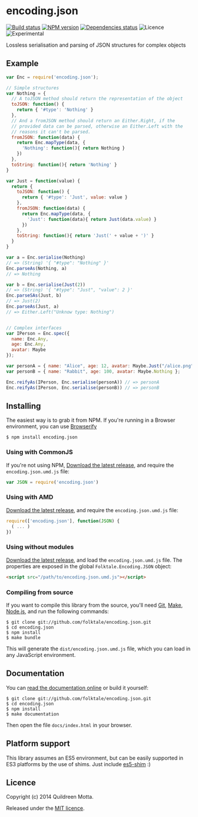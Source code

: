 encoding.json
=============

[![Build status](https://img.shields.io/travis/folktale/encoding.json/master.svg?style=flat)](https://travis-ci.org/folktale/encoding.json)
[![NPM version](https://img.shields.io/npm/v/encoding.json.svg?style=flat)](https://npmjs.org/package/encoding.json)
[![Dependencies status](https://img.shields.io/david/folktale/encoding.json.svg?style=flat)](https://david-dm.org/folktale/encoding.json)
![Licence](https://img.shields.io/npm/l/encoding.json.svg?style=flat&label=licence)
![Experimental](https://img.shields.io/badge/stability-experimental-orange.svg?style=flat)


Lossless serialisation and parsing of JSON structures for complex objects


## Example

```js
var Enc = require('encoding.json');

// Simple structures
var Nothing = {
  // A toJSON method should return the representation of the object
  toJSON: function() {
    return { '#type': 'Nothing' }
  },
  // And a fromJSON method should return an Either.Right, if the
  // provided data can be parsed, otherwise an Either.Left with the
  // reasons it can't be parsed.
  fromJSON: function(data) {
    return Enc.mapType(data, {
      'Nothing': function(){ return Nothing }
    })
  },
  toString: function(){ return 'Nothing' }
}

var Just = function(value) {
  return {
    toJSON: function() {
      return { '#type': 'Just', value: value }
    },
    fromJSON: function(data) {
      return Enc.mapType(data, {
        'Just': function(data){ return Just(data.value) }
      })
    },
    toString: function(){ return 'Just(' + value + ')' }
  }
}

var a = Enc.serialise(Nothing)
// => (String) '{ "#type": "Nothing" }'
Enc.parseAs(Nothing, a)
// => Nothing

var b = Enc.serialise(Just(2))
// => (String) '{ "#type": "Just", "value": 2 }'
Enc.parseSAs(Just, b)
// => Just(2)
Enc.parseAs(Just, a)
// => Either.Left("Unknow type: Nothing")


// Complex interfaces
var IPerson = Enc.spec({
  name: Enc.Any,
  age: Enc.Any,
  avatar: Maybe
});

var personA = { name: "Alice", age: 12, avatar: Maybe.Just("/alice.png") };
var personB = { name: "Rabbit", age: 100, avatar: Maybe.Nothing };

Enc.reifyAs(IPerson, Enc.serialise(personA)) // => personA
Enc.reifyAs(IPerson, Enc.serialise(personB)) // => personB
```


## Installing

The easiest way is to grab it from NPM. If you're running in a Browser
environment, you can use [Browserify][]

    $ npm install encoding.json


### Using with CommonJS

If you're not using NPM, [Download the latest release][release], and require
the `encoding.json.umd.js` file:

```js
var JSON = require('encoding.json')
```


### Using with AMD

[Download the latest release][release], and require the `encoding.json.umd.js`
file:

```js
require(['encoding.json'], function(JSON) {
  ( ... )
})
```


### Using without modules

[Download the latest release][release], and load the `encoding.json.umd.js`
file. The properties are exposed in the global `Folktale.Encoding.JSON` object:

```html
<script src="/path/to/encoding.json.umd.js"></script>
```


### Compiling from source

If you want to compile this library from the source, you'll need [Git][],
[Make][], [Node.js][], and run the following commands:

    $ git clone git://github.com/folktale/encoding.json.git
    $ cd encoding.json
    $ npm install
    $ make bundle
    
This will generate the `dist/encoding.json.umd.js` file, which you can load in
any JavaScript environment.

    
## Documentation

You can [read the documentation online][docs] or build it yourself:

    $ git clone git://github.com/folktale/encoding.json.git
    $ cd encoding.json
    $ npm install
    $ make documentation

Then open the file `docs/index.html` in your browser.


## Platform support

This library assumes an ES5 environment, but can be easily supported in ES3
platforms by the use of shims. Just include [es5-shim][] :)


## Licence

Copyright (c) 2014 Quildreen Motta.

Released under the [MIT licence](https://github.com/folktale/encoding.json/blob/master/LICENCE).

<!-- links -->
[Fantasy Land]: https://github.com/fantasyland/fantasy-land
[Browserify]: http://browserify.org/
[Git]: http://git-scm.com/
[Make]: http://www.gnu.org/software/make/
[Node.js]: http://nodejs.org/
[es5-shim]: https://github.com/kriskowal/es5-shim
[docs]: http://folktale.github.io/encoding.json
<!-- [release: https://github.com/folktale/encoding.json/releases/download/v$VERSION/encoding.json-$VERSION.tar.gz] -->
[release]: https://github.com/folktale/encoding.json/releases/download/v0.1.0/encoding.json-0.1.0.tar.gz
<!-- [/release] -->
